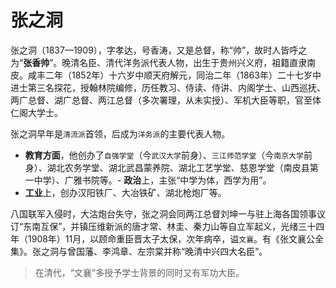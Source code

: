 # 张之洞

张之洞（1837—1909），字孝达，号香涛，又是总督，称“帅”，故时人皆呼之为“**张香帅**”。晚清名臣、清代洋务派代表人物，出生于贵州兴义府，祖籍直隶南皮。咸丰二年（1852年）十六岁中顺天府解元，同治二年（1863年）二十七岁中进士第三名探花，授翰林院编修，历任教习、侍读、侍讲、内阁学士、山西巡抚、两广总督、湖广总督、两江总督（多次署理，从未实授）、军机大臣等职，官至体仁阁大学士。

张之洞早年是`清流派`首领，后成为`洋务派`的主要代表人物。

- **教育方面**，他创办了`自强学堂`（今`武汉大学`前身）、`三江师范学堂`（今`南京大学`前身）、湖北农务学堂、湖北武昌蒙养院、湖北工艺学堂、慈恩学堂（南皮县第一中学）、广雅书院等。- **政治**上，主张“中学为体，西学为用”。
- **工业**上，创办汉阳铁厂、大冶铁矿、湖北枪炮厂等。
 
八国联军入侵时，大沽炮台失守，张之洞会同两江总督刘坤一与驻上海各国领事议订“东南互保”，并镇压维新派的唐才常、林圭、秦力山等自立军起义，光绪三十四年（1908年）11月，以顾命重臣晋太子太保，次年病卒，谥`文襄`。有《张文襄公全集》。张之洞与曾国藩、李鸿章、左宗棠并称“晚清中兴四大名臣”。

> 在清代，“文襄”多授予学士背景的同时又有军功大臣。
